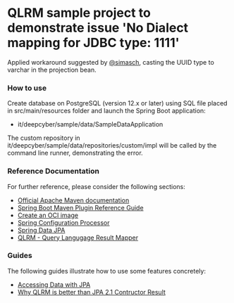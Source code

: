 # QLRM sample project to demonstrate issue 'No Dialect mapping for JDBC type: 1111'
Applied workaround suggested by [@simasch](https://github.com/simasch), casting the UUID type to varchar in the projection bean.

### How to use
Create database on PostgreSQL (version 12.x or later) using SQL file placed in src/main/resources folder and launch the Spring Boot application:
* it/deepcyber/sample/data/SampleDataApplication

The custom repository in it/deepcyber/sample/data/repositories/custom/impl will be called by the command line runner, demonstrating the error.

### Reference Documentation
For further reference, please consider the following sections:

* [Official Apache Maven documentation](https://maven.apache.org/guides/index.html)
* [Spring Boot Maven Plugin Reference Guide](https://docs.spring.io/spring-boot/docs/2.7.5/maven-plugin/reference/html/)
* [Create an OCI image](https://docs.spring.io/spring-boot/docs/2.7.5/maven-plugin/reference/html/#build-image)
* [Spring Configuration Processor](https://docs.spring.io/spring-boot/docs/2.7.5/reference/htmlsingle/#appendix.configuration-metadata.annotation-processor)
* [Spring Data JPA](https://docs.spring.io/spring-boot/docs/2.7.5/reference/htmlsingle/#data.sql.jpa-and-spring-data)
* [QLRM - Query Langugage Result Mapper](https://github.com/72services/qlrm)

### Guides
The following guides illustrate how to use some features concretely:

* [Accessing Data with JPA](https://spring.io/guides/gs/accessing-data-jpa/)
* [Why QLRM is better than JPA 2.1 Contructor Result](https://github.com/72services/qlrm/blob/main/ConstructorResult.md)
